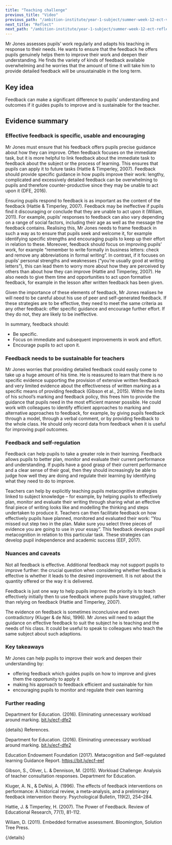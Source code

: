 ```yaml
---
title: "Teaching challenge"
previous_title: "Video"
previous_path: "/ambition-institute/year-1-subject/summer-week-12-ect-video"
next_title: "Reflect"
next_path: "/ambition-institute/year-1-subject/summer-week-12-ect-reflect"
---
```



Mr Jones assesses pupils’ work regularly and adapts his teaching in response to their needs. He wants to ensure that the feedback he offers pupils genuinely helps them to improve their work and deepen their understanding. He finds the variety of kinds of feedback available overwhelming and he worries that the amount of time it will take him to provide detailed feedback will be unsustainable in the long term.

## Key idea

Feedback can make a significant difference to pupils’ understanding and outcomes if it guides pupils to improve and is sustainable for the teacher.

## Evidence summary

### Effective feedback is specific, usable and encouraging

Mr Jones must ensure that his feedback offers pupils precise guidance about how they can improve. Often feedback focuses on the immediate task, but it is more helpful to link feedback about the immediate task to feedback about the subject or the process of learning. This ensures that pupils can apply it to future tasks (Hattie & Timperley, 2007). Feedback should provide specific guidance in how pupils improve their work: lengthy, complicated and excessively detailed feedback can be overwhelming to pupils and therefore counter-productive since they may be unable to act upon it (DFE, 2016).

Ensuring pupils respond to feedback is as important as the content of the feedback (Hattie & Timperley, 2007). Feedback may be ineffective if pupils find it discouraging or conclude that they are unable to act upon it (Wiliam, 2011). For example, pupils’ responses to feedback can also vary depending on a range of social factors, including their age as well as the message the feedback contains. Realising this, Mr Jones needs to frame feedback in such a way as to ensure that pupils seek and welcome it, for example identifying specific strengths and encouraging pupils to keep up their effort in relation to these. Moreover, feedback should focus on improving pupils’ work, for example “remember to write formally in business letters: check and remove any abbreviations in formal writing”. In contrast, if it focuses on pupils’ personal strengths and weaknesses (“you’re usually good at writing letters”), this can lead them to worry more about how they are perceived by others than about how they can improve (Hattie and Timperley, 2007). He also needs to give them time and opportunities to act upon formative feedback, for example in the lesson after written feedback has been given.

Given the importance of these elements of feedback, Mr Jones realises he will need to be careful about his use of peer and self-generated feedback. If these strategies are to be effective, they need to meet the same criteria as any other feedback: offer specific guidance and encourage further effort. If they do not, they are likely to be ineffective.

In summary, feedback should:

- Be specific.
- Focus on immediate and subsequent improvements in work and effort.
- Encourage pupils to act upon it.

### Feedback needs to be sustainable for teachers

Mr Jones worries that providing detailed feedback could easily come to take up a huge amount of his time. He is reassured to learn that there is no specific evidence supporting the provision of extensive written feedback and very limited evidence about the effectiveness of written marking as a specific means of providing feedback (Gibson et al., 2015). Within the limits of his school’s marking and feedback policy, this frees him to provide the guidance that pupils need in the most efficient manner possible. He could work with colleagues to identify efficient approaches to marking and alternative approaches to feedback, for example, by giving pupils feedback through a model, through a verbal comment, or by providing feedback to the whole class. He should only record data from feedback when it is useful for improving pupil outcomes.

### Feedback and self-regulation

Feedback can help pupils to take a greater role in their learning. Feedback allows pupils to better plan, monitor and evaluate their current performance and understanding. If pupils have a good grasp of their current performance and a clear sense of their goal, then they should increasingly be able to judge how well they are doing and regulate their learning by identifying what they need to do to improve.

Teachers can help by explicitly teaching pupils metacognitive strategies linked to subject knowledge – for example, by helping pupils to effectively plan, monitor and evaluate their writing through sharing what an effective final piece of writing looks like and modelling the thinking and steps undertaken to produce it. Teachers can then facilitate feedback on how effectively pupils have planned, monitored and evaluated their work: “You missed out step two in the plan. Make sure you select three pieces of evidence you are going to use in your essay”. This feedback develops pupil metacognition in relation to this particular task. These strategies can develop pupil independence and academic success (EEF, 2017).

### Nuances and caveats

Not all feedback is effective. Additional feedback may not support pupils to improve further: the crucial question when considering whether feedback is effective is whether it leads to the desired improvement. It is not about the quantity offered or the way it is delivered.

Feedback is just one way to help pupils improve: the priority is to teach effectively initially then to use feedback where pupils have struggled, rather than relying on feedback (Hattie and Timperley, 2007).

The evidence on feedback is sometimes inconclusive and even contradictory (Kluger & de Nisi, 1996). Mr Jones will need to adapt the guidance on effective feedback to suit the subject he is teaching and the needs of his class. It could be useful to speak to colleagues who teach the same subject about such adaptions.



### Key takeaways
Mr Jones can help pupils to improve their work and deepen their understanding by:
- offering feedback which guides pupils on how to improve and gives them the opportunity to apply it 
- making his approach to feedback efficient and sustainable for him
- encouraging pupils to monitor and regulate their own learning


### Further reading

Department for Education. (2016). Eliminating unnecessary workload around marking. [bit.ly/ecf-dfe2](http://bit.ly/ecf-dfe2.)

{details}
References.

Department for Education. (2016). Eliminating unnecessary workload around marking. <a href="http://bit.ly/ecf-dfe2." target="_blank" rel="noopener">bit.ly/ecf-dfe2</a>

Education Endowment Foundation (2017). Metacognition and Self-regulated learning Guidance Report. <a href="https://bit.ly/ecf-eef" target="_blank" rel="noopener">https://bit.ly/ecf-eef</a>

Gibson, S., Oliver, L. &amp; Dennison, M. (2015). Workload Challenge: Analysis of teacher consultation responses. Department for Education.

Kluger, A. N., &amp; DeNisi, A. (1996). The effects of feedback interventions on performance: A historical review, a meta-analysis, and a preliminary feedback intervention theory. Psychological Bulletin, 119(2), 254–284.

Hattie, J. &amp; Timperley, H. (2007). The Power of Feedback. Review of Educational Research, 77(1), 81-112.

Wiliam, D. (2011). Embedded formative assessment. Bloomington, Solution Tree Press.

{/details}

